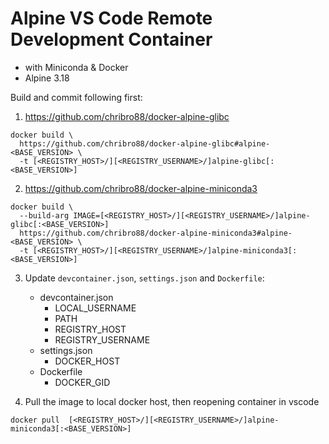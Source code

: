 # Alpine VS Code Remote Development Container 
 - with Miniconda & Docker
 - Alpine 3.18

Build and commit following first:
1. https://github.com/chribro88/docker-alpine-glibc

```
docker build \
  https://github.com/chribro88/docker-alpine-glibc#alpine-<BASE_VERSION> \
  -t [<REGISTRY_HOST>/][<REGISTRY_USERNAME>/]alpine-glibc[:<BASE_VERSION>]
```

2. https://github.com/chribro88/docker-alpine-miniconda3
```
docker build \
  --build-arg IMAGE=[<REGISTRY_HOST>/][<REGISTRY_USERNAME>/]alpine-glibc[:<BASE_VERSION>]
  https://github.com/chribro88/docker-alpine-miniconda3#alpine-<BASE_VERSION> \ 
  -t [<REGISTRY_HOST>/][<REGISTRY_USERNAME>/]alpine-miniconda3[:<BASE_VERSION>]
```

3. Update `devcontainer.json`, `settings.json` and `Dockerfile`:
   - devcontainer.json
     - LOCAL_USERNAME
     - PATH
     - REGISTRY_HOST
     - REGISTRY_USERNAME
   - settings.json
     - DOCKER_HOST
   - Dockerfile
     - DOCKER_GID

4. Pull the image to local docker host, then reopening container in vscode
```
docker pull  [<REGISTRY_HOST>/][<REGISTRY_USERNAME>/]alpine-miniconda3[:<BASE_VERSION>]
```
